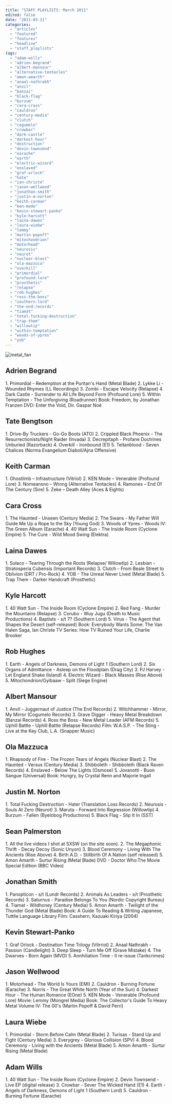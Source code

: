 ```yaml
---
title: "STAFF PLAYLISTS: March 2011"
edited: false
date: "2011-03-21"
categories:
  - "articles"
  - "featured"
  - "features"
  - "headline"
  - "staff_playlists"
tags:
  - "adam-wills"
  - "adrien-begrand"
  - "albert-mansour"
  - "alternative-tentacles"
  - "amon-amarth"
  - "anaal-nathrakh"
  - "anvil"
  - "banzai"
  - "black-flag"
  - "burzum"
  - "cara-cross"
  - "cauldron"
  - "century-media"
  - "clutch"
  - "cogumelo"
  - "crowbar"
  - "dark-castle"
  - "darkest-hour"
  - "destruction"
  - "devin-townsend"
  - "earache"
  - "earth"
  - "electric-wizard"
  - "enslaved"
  - "graf-orlock"
  - "hate"
  - "ian-christe"
  - "jason-wellwood"
  - "jonathan-smith"
  - "justin-m-norton"
  - "keith-carman"
  - "ken-mode"
  - "kevin-stewart-panko"
  - "kyle-harcott"
  - "laina-dawes"
  - "laura-wiebe"
  - "lemmy"
  - "martin-popoff"
  - "mitochondrion"
  - "motorhead"
  - "neurosis"
  - "neurot"
  - "nuclear-blast"
  - "ola-mazzuca"
  - "overkill"
  - "primordial"
  - "profound-lore"
  - "prosthetic"
  - "relapse"
  - "rob-hughes"
  - "ross-the-boss"
  - "southern-lord"
  - "the-end-records"
  - "tiamat"
  - "total-fucking-destruction"
  - "trap-them"
  - "willowtip"
  - "within-temptation"
  - "woods-of-ypres"
  - "yob"
---
```


![](http://www.hellbound.ca/wp-content/uploads/2009/09/metal_fan.jpg "metal_fan")

## Adrien Begrand

1\. Primordial - Redemption at the Puritan's Hand (Metal Blade) 2. Lykke Li - Wounded Rhymes (LL Recordings) 3. Zombi - Escape Velocity (Relapse) 4. Dark Castle - Surrender to All Life Beyond Form (Profound Lore) 5. Within Temptation - The Unforgiving (Roadrunner) Book: Freedom, by Jonathan Franzen DVD: Enter the Void, Dir. Gaspar Noé

## Tate Bengtson

1\. Drive-By Truckers - Go-Go Boots (ATO) 2. Crippled Black Phoenix - The Resurrectionists/Night Raider (Invada) 3. Decrepitaph - Profane Doctrines Unburied (Razorback) 4. Overkill - Ironbound (E1) 5. Teitanblood - Seven Chalices (Norma Evangelium Diaboli/Ajna Offensive)

## Keith Carman

1\. Ghostlimb – Infrastructure (Vitriol) 2. KEN Mode – Venerable (Profound Lore) 3. Nomeansno – Wrong (Alternative Tentacles) 4. Ramones – End Of The Century (Sire) 5. Zeke – Death Alley (Aces & Eights)

## Cara Cross

1\. The Haunted - Unseen (Century Media) 2. The Swans - My Father Will Guide Me Up a Rope to the Sky (Young God) 3. Woods of Ypres - Woods IV: The Green Album (Earache) 4. 40 Watt Sun - The Inside Room (Cyclone Empire) 5. The Cure - Wild Mood Swing (Elektra)

## Laina Dawes

1\. Sulaco - Tearing Through the Roots (Relapse/ Willowtip) 2. Lesbian - Stratosperia Cubensis (Important Records) 3. Clutch - From Beale Street to Oblivion (DRT / Pro-Rock) 4. YOB - The Unreal Never Lived (Metal Blade) 5. Trap Them - Darker Handcraft (Prosthetic)

## Kyle Harcott

1\. 40 Watt Sun - The Inside Room (Cyclone Empire) 2. Red Fang - Murder the Mountains (Relapse) 3. Corubo - Wuy Jugu (Death to Music Productions) 4. Baptists - s/t 7? (Southern Lord) 5. Virus - The Agent that Shapes the Desert (self-released) Book: Everybody Wants Some: The Van Halen Saga, Ian Christe TV Series: How TV Ruined Your Life, Charlie Brooker

## Rob Hughes

1\. Earth - Angels of Darkness, Demons of Light 1 (Southern Lord) 2. Six Organs of Admittance - Asleep on the Floodplain (Drag City) 3. PJ Harvey - Let England Shake (Island) 4. Electric Wizard - Black Masses (Rise Above) 5. Mitochondrion/Gyibaaw - Split (Siege Engine)

## Albert Mansour

1\. Anvil - Juggernaut of Justice (The End Records) 2. Witchhammer - Mirror, My Mirror (Cogumelo Records) 3. Grave Digger - Heavy Metal Breakdown (Banzai Records) 4. Ross the Boss - New Metal Leader (AFM Records) 5. Uphill Battle - Uphill Battle (Relapse Records) Film: W.A.S.P. - The Sting - Live at the Key Club, L.A. (Snapper Music)

## Ola Mazzuca

1\. Rhapsody of Fire - The Frozen Tears of Angels (Nuclear Blast) 2. The Haunted - Versus (Century Media) 3. Shibboleth - Shibboleth (Black Raven Records) 4. Enslaved - Below The Lights (Osmose) 5. Jovanotti - Buon Sangue (Universal) Book: Hungry, by Crystal Renn and Majorie Ingall

## Justin M. Norton

1\. Total Fucking Destruction - Hater (Translation Loss Records) 2. Neurosis - Souls At Zero (Neurot) 3. Maruta - Forward Into Regression (Willowtip) 4. Burzum - Fallen (Byelobog Productions) 5. Black Flag - Slip It In (SST)

## Sean Palmerston

1\. All the live videos I shot at SXSW (on the site soon). 2. The Megaphonic Thrift - Decay Decoy (Sonic Unyon) 3. Blood Ceremony - Living With The Ancients (Rise Above) 4. Birth A.D. - Stillbirth Of A Nation (self released) 5. Amon Amarth - Surtur Rising (Metal Blade) DVD - Doctor Who:The Movie Special Edition (BBC Video)

## Jonathan Smith

1\. Panopticon - s/t (Lundr Records) 2. Animals As Leaders - s/t (Prosthetic Records) 3. Saturnus - Paradise Belongs To You (Nordic Copyright Bureau) 4. Tiamat - Wildhoney (Century Media) 5. Amon Amarth - Twilight of the Thunder God (Metal Blade) Book: A Guide To Reading & Writing Japanese, Tuttlle Language Library Film: Casshern, Kazuaki Kiriya (2004)

## Kevin Stewart-Panko

1\. Graf Orlock - Destination Time Trilogy (Vitrriol) 2. Anaal Nathrakh - Passion (Candlelight) 3. Deep Sleep - Turn Me Off (Grave Mistake) 4. The Dwarves - Born Again (MVD) 5. Annhiliation Time - II re-issue (Tankcrimes)

## Jason Wellwood

1\. Motorhead - The World Is Yours (EMI) 2. Cauldron - Burning Fortune (Earache) 3. Norris - The Great White North (Year of the Sun) 4. Darkest Hour - The Human Romance (EOne) 5. KEN Mode - Venerable (Profound Lore) Movie: Lemmy (Mongrel Media) Book: The Collector's Guide To Heavy Metal Volume IV: The 00's (Martin Popoff & David Perri)

## Laura Wiebe

1\. Primordial - Storm Before Calm (Metal Blade) 2. Turisas - Stand Up and Fight (Century Media) 3. Everygrey - Glorious Collision (SPV) 4. Blood Ceremony - Living with the Ancients (Metal Blade) 5. Amon Amarth - Surtur Rising (Metal Blade)

## Adam Wills

1\. 40 Watt Sun - The Inside Room (Cyclone Empire) 2. Devin Townsend - Live EP (digital release) 3. Crowbar - Sever The Wicked Hand (E1) 4. Earth - Angels of Darkness, Demons of Light 1 (Southern Lord) 5. Cauldron - Burning Fortune (Earache)
